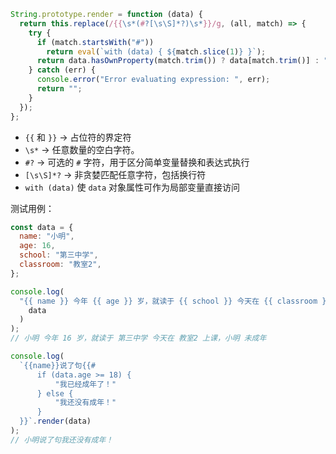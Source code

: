 ```js
String.prototype.render = function (data) {
  return this.replace(/{{\s*(#?[\s\S]*?)\s*}}/g, (all, match) => {
    try {
      if (match.startsWith("#"))
        return eval(`with (data) { ${match.slice(1)} }`);
      return data.hasOwnProperty(match.trim()) ? data[match.trim()] : "";
    } catch (err) {
      console.error("Error evaluating expression: ", err);
      return "";
    }
  });
};
```

- `{{` 和 `}}` -> 占位符的界定符
- `\s*` -> 任意数量的空白字符。
- `#?` -> 可选的 `#` 字符，用于区分简单变量替换和表达式执行
- `[\s\S]*?` -> 非贪婪匹配任意字符，包括换行符
- `with (data)` 使 `data` 对象属性可作为局部变量直接访问

测试用例：

```js
const data = {
  name: "小明",
  age: 16,
  school: "第三中学",
  classroom: "教室2",
};

console.log(
  "{{ name }} 今年 {{ age }} 岁，就读于 {{ school }} 今天在 {{ classroom }} 上课，{{ name }} {{ #data.age >= 18 ? '成年了' : '未成年' }}".render(
    data
  )
);
// 小明 今年 16 岁，就读于 第三中学 今天在 教室2 上课，小明 未成年

console.log(
  `{{name}}说了句{{#
      if (data.age >= 18) {
          "我已经成年了！"
      } else {
          "我还没有成年！"
      }
  }}`.render(data)
);
// 小明说了句我还没有成年！
```